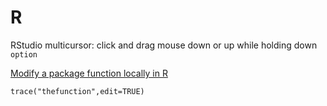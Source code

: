 # R

RStudio multicursor: click and drag mouse down or up while holding down `option` 

[Modify a package function locally in R](https://stackoverflow.com/a/49277036) 

    trace("thefunction",edit=TRUE)






